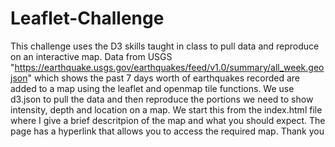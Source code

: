 # Leaflet-Challenge

This challenge uses the D3 skills taught in class to pull data and reproduce on an interactive map. Data from USGS "https://earthquake.usgs.gov/earthquakes/feed/v1.0/summary/all_week.geojson" which shows the past 7 days worth of earthquakes recorded are added to a map using the leaflet and openmap tile functions. We use d3.json to pull the data and then reproduce the portions we need to show intensity, depth and location on a map. We start this from the index.html file where I give a brief descritpion of the map and what you should expect. The page has a hyperlink that allows you to access the required map. 
Thank you
